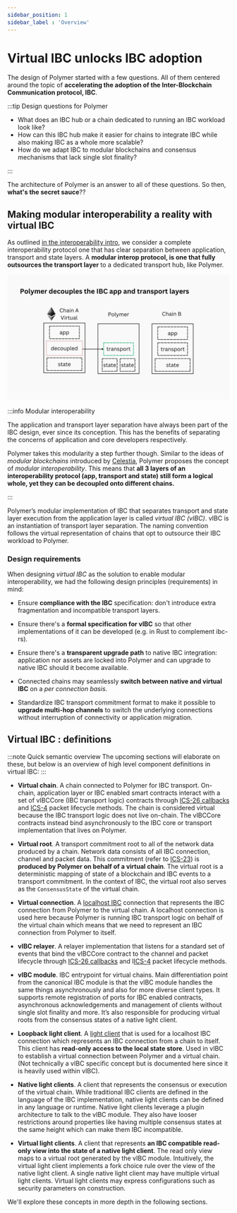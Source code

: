 ```yaml
---
sidebar_position: 1
sidebar_label : 'Overview'
---
```


# Virtual IBC unlocks IBC adoption

The design of Polymer started with a few questions. All of them centered around the topic of **accelerating the adoption of the Inter-Blockchain Communication protocol, IBC**.

:::tip Design questions for Polymer

- What does an IBC hub or a chain dedicated to running an IBC workload look like? 
- How can this IBC hub make it easier for chains to integrate IBC while also making IBC as a whole more scalable?
- How do we adapt IBC to modular blockchains and consensus mechanisms that lack single slot finality? 

:::

The architecture of Polymer is an answer to all of these questions. So then, **what's the secret sauce**??

## Making modular interoperability a reality with virtual IBC

As outlined [in the interoperability intro](../../background/interop.md), we consider a complete interoperability protocol one that has clear separation between application, transport and state layers. A **modular interop protocol, is one that fully outsources the transport layer** to a dedicated transport hub, like Polymer.

![outsourcing the transport layer](../../../static/img/poly-arch/19.jpg)

:::info Modular interoperability

The application and transport layer separation have always been part of the IBC design, ever since its conception. This has the benefits of separating the concerns of application and core developers respectively.

Polymer takes this modularity a step further though. Similar to the ideas of _modular blockchains_ introduced by [Celestia](https://celestia.org/learn/basics-of-modular-blockchains/modular-and-monolithic-blockchains/), Polymer proposes the concept of _modular interoperability_. This means that **all 3 layers of an interoperability protocol (app, transport and state) still form a logical whole, yet they can be decoupled onto different chains.**

:::

Polymer’s modular implementation of IBC that separates transport and state layer execution from the application layer is called _virtual IBC (vIBC)_. vIBC is an instantiation of transport layer separation. The naming convention follows the virtual representation of chains that opt to outsource their IBC workload to Polymer. 

### Design requirements

When designing _virtual IBC_ as the solution to enable modular interoperability, we had the following design principles (requirements) in mind:

- Ensure **compliance with the IBC** specification: don't introduce extra fragmentation and incompatible transport layers.

- Ensure there's a **formal specification for vIBC** so that other implementations of it can be developed (e.g. in Rust to complement ibc-rs).

- Ensure there's a **transparent upgrade path** to native IBC integration: application nor assets are locked into Polymer and can upgrade to native IBC should it become available.

- Connected chains may seamlessly **switch between native and virtual IBC** on a _per connection basis_.

- Standardize IBC transport commitment format to make it possible to **upgrade multi-hop channels** to switch the underlying connections without interruption of connectivity or application migration.

## Virtual IBC : definitions
:::note Quick semantic overview
The upcoming sections will elaborate on these, but below is an overview of high level component definitions in virtual IBC:
:::

- **Virtual chain**. A chain connected to Polymer for IBC transport. On-chain, application layer or IBC enabled smart contracts interact with a set of vIBCCore (IBC transport logic) contracts through [ICS-26 callbacks](https://github.com/cosmos/ibc/blob/main/spec/core/ics-026-routing-module/README.md) and [ICS-4](https://github.com/cosmos/ibc/blob/main/spec/core/ics-026-routing-module/README.md) packet lifecycle methods. The chain is considered virtual because the IBC transport logic does not live on-chain. The vIBCCore contracts instead bind asynchronously to the IBC core or transport implementation that lives on Polymer.

- **Virtual root**. A transport commitment root to all of the network data produced by a chain. Network data consists of all IBC connection, channel and packet data. This commitment (refer to [ICS-23](https://github.com/cosmos/ibc/blob/main/spec/core/ics-026-routing-module/README.md)) is **produced by Polymer on behalf of a virtual chain**. The virtual root is a deterministic mapping of state of a blockchain and IBC events to a transport commitment. In the context of IBC, the virtual root also serves as the `ConsensusState` of the virtual chain. 

- **Virtual connection**. A [localhost IBC](https://github.com/cosmos/ibc/blob/main/spec/client/ics-009-loopback-cilent/README.md) connection that represents the IBC connection from Polymer to the virtual chain. A localhost connection is used here because Polymer is running IBC transport logic on behalf of the virtual chain which means that we need to represent an IBC connection from Polymer to itself.

- **vIBC relayer**. A relayer implementation that listens for a standard set of events that bind the vIBCCore contract to the channel and packet lifecycle through [ICS-26 callbacks](https://github.com/cosmos/ibc/blob/main/spec/core/ics-026-routing-module/README.md) and I[ICS-4](https://github.com/cosmos/ibc/blob/main/spec/core/ics-026-routing-module/README.md) packet lifecycle methods.

- **vIBC module**. IBC entrypoint for virtual chains. Main differentiation point from the canonical IBC module is that the vIBC module handles the same things asynchronously and also for more diverse client types. It supports remote registration of ports for IBC enabled contracts, asynchronous acknowledgements and management of clients without single slot finality and more. It’s also responsible for producing virtual roots from the consensus states of a native light client.

- **Loopback light client**. A [light client](https://github.com/cosmos/ibc/blob/main/spec/client/ics-009-loopback-cilent/README.md) that is used for a localhost IBC connection which represents an IBC connection from a chain to itself. This client has **read-only access to the local state store**. Used in vIBC to establish a virtual connection between Polymer and a virtual chain. (Not technically a vIBC specific concept but is documented here since it is heavily used within vIBC).

- **Native light clients**. A client that represents the consensus or execution of the virtual chain. While traditional IBC clients are defined in the language of the IBC implementation, native light clients can be defined in any language or runtime. Native light clients leverage a plugin architecture to talk to the vIBC module. They also have looser restrictions around properties like having multiple consensus states at the same height which can make them IBC incompatible.

- **Virtual light clients**. A client that represents **an IBC compatible read-only view into the state of a native light client**. The read only view maps to a virtual root generated by the vIBC module. Intuitively, the virtual light client implements a fork choice rule over the view of the native light client. A single native light client may have multiple virtual light clients. Virtual light clients may express configurations such as security parameters on construction.

We'll explore these concepts in more depth in the following sections.

